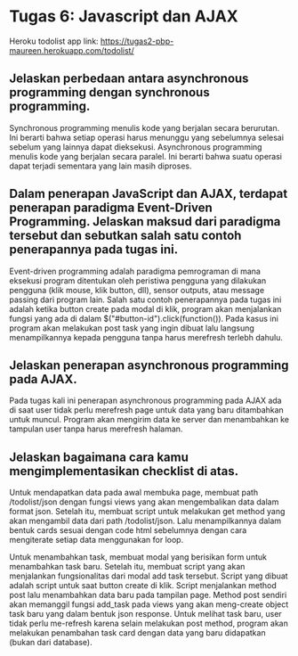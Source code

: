 # Tugas 6: Javascript dan AJAX
Heroku todolist app link: https://tugas2-pbp-maureen.herokuapp.com/todolist/

## Jelaskan perbedaan antara asynchronous programming dengan synchronous programming.
Synchronous programming menulis kode yang berjalan secara berurutan. Ini berarti bahwa setiap operasi harus menunggu yang sebelumnya selesai sebelum yang lainnya dapat dieksekusi. Asynchronous programming menulis kode yang berjalan secara paralel. Ini berarti bahwa suatu operasi dapat terjadi sementara yang lain masih diproses.

## Dalam penerapan JavaScript dan AJAX, terdapat penerapan paradigma Event-Driven Programming. Jelaskan maksud dari paradigma tersebut dan sebutkan salah satu contoh penerapannya pada tugas ini.
Event-driven programming adalah paradigma pemrograman di mana eksekusi program ditentukan oleh peristiwa pengguna yang dilakukan pengguna (klik mouse, klik button, dll), sensor outputs, atau message passing dari program lain. Salah satu contoh penerapannya pada tugas ini adalah ketika button create pada modal di klik, program akan menjalankan fungsi yang ada di dalam $("#button-id").click(function()). Pada kasus ini program akan melakukan post task yang ingin dibuat lalu langsung menampilkannya kepada pengguna tanpa harus merefresh terlebh dahulu.

## Jelaskan penerapan asynchronous programming pada AJAX.
Pada tugas kali ini penerapan asynchronous programming pada AJAX ada di saat user tidak perlu merefresh page untuk data yang baru ditambahkan untuk muncul. Program akan mengirim data ke server dan menambahkan ke tampulan user tanpa harus merefresh halaman.

## Jelaskan bagaimana cara kamu mengimplementasikan checklist di atas.
Untuk mendapatkan data pada awal membuka page, membuat path /todolist/json dengan fungsi views yang akan mengembalikan data dalam format json. Setelah itu, membuat script untuk melakukan get method yang akan mengambil data dari path /todolist/json. Lalu menampilkannya dalam bentuk cards sesuai dengan code html sebelumnya dengan cara mengiterate setiap data menggunakan for loop.

Untuk menambahkan task, membuat modal yang berisikan form untuk menambahkan task baru. Setelah itu, membuat script yang akan menjalankan fungsionalitas dari modal add task tersebut. Script yang dibuat adalah script untuk saat button create di klik. Script menjalankan method post lalu menambahkan data baru pada tampilan page. Method post sendiri akan memanggil fungsi add_task pada views yang akan meng-create object task baru yang dalam bentuk json response. Untuk melihat task baru, user tidak perlu me-refresh karena selain melakukan post method, program akan melakukan penambahan task card dengan data yang baru didapatkan (bukan dari database).
